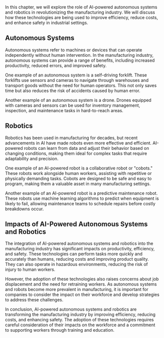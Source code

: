 
In this chapter, we will explore the role of AI-powered autonomous systems and robotics in revolutionizing the manufacturing industry. We will discuss how these technologies are being used to improve efficiency, reduce costs, and enhance safety in industrial settings.

Autonomous Systems
------------------

Autonomous systems refer to machines or devices that can operate independently without human intervention. In the manufacturing industry, autonomous systems can provide a range of benefits, including increased productivity, reduced errors, and improved safety.

One example of an autonomous system is a self-driving forklift. These forklifts use sensors and cameras to navigate through warehouses and transport goods without the need for human operators. This not only saves time but also reduces the risk of accidents caused by human error.

Another example of an autonomous system is a drone. Drones equipped with cameras and sensors can be used for inventory management, inspection, and maintenance tasks in hard-to-reach areas.

Robotics
--------

Robotics has been used in manufacturing for decades, but recent advancements in AI have made robots even more effective and efficient. AI-powered robots can learn from data and adjust their behavior based on changing conditions, making them ideal for complex tasks that require adaptability and precision.

One example of an AI-powered robot is a collaborative robot or "cobots." These robots work alongside human workers, assisting with repetitive or physically demanding tasks. Cobots are designed to be safe and easy to program, making them a valuable asset in many manufacturing settings.

Another example of an AI-powered robot is a predictive maintenance robot. These robots use machine learning algorithms to predict when equipment is likely to fail, allowing maintenance teams to schedule repairs before costly breakdowns occur.

Impacts of AI-Powered Autonomous Systems and Robotics
-----------------------------------------------------

The integration of AI-powered autonomous systems and robotics into the manufacturing industry has significant impacts on productivity, efficiency, and safety. These technologies can perform tasks more quickly and accurately than humans, reducing costs and improving product quality. They can also operate in hazardous environments, reducing the risk of injury to human workers.

However, the adoption of these technologies also raises concerns about job displacement and the need for retraining workers. As autonomous systems and robots become more prevalent in manufacturing, it is important for companies to consider the impact on their workforce and develop strategies to address these challenges.

In conclusion, AI-powered autonomous systems and robotics are transforming the manufacturing industry by improving efficiency, reducing costs, and enhancing safety. The adoption of these technologies requires careful consideration of their impacts on the workforce and a commitment to supporting workers through training and education.
